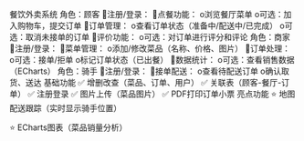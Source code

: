  餐饮外卖系统
角色：顾客
注册/登录：
点餐功能：
o浏览餐厅菜单
o可选：加入购物车，提交订单
订单管理：
o查看订单状态（准备中/配送中/已完成）
o可选：取消未接单的订单
评价功能：
o可选：对订单进行评分和评论
角色：商家
注册/登录：
菜单管理：
o添加/修改菜品（名称、价格、图片）
订单处理：
o可选：接单/拒单
o标记订单状态（已出餐）
数据统计：
o可选：查看销售数据（ECharts）
角色：骑手
注册/登录：
接单配送：
o查看待配送订单
o确认取货、送达
基础功能
✅ 增删改查（菜品、订单、用户）
✅ 关联表（顾客-餐厅-订单）
✅ 注册登录
✅ 图片上传（菜品图片）
✅ PDF打印订单小票
亮点功能
⭐ 地图配送跟踪（实时显示骑手位置）

⭐ ECharts图表（菜品销量分析）
